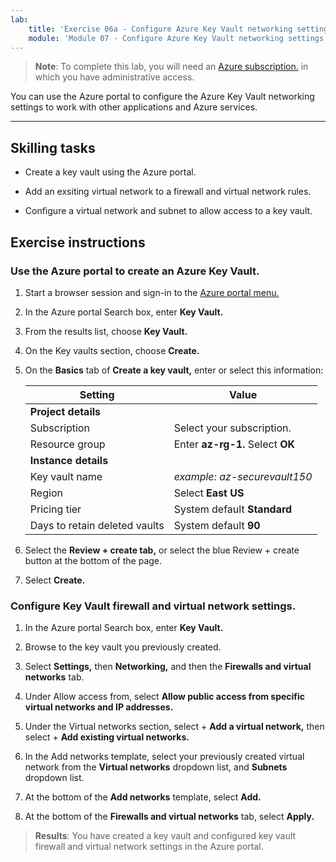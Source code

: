 ```yaml
---
lab:
    title: 'Exercise 06a - Configure Azure Key Vault networking settings'    
    module: 'Module 07 - Configure Azure Key Vault networking settings'
---
```



>**Note**: To complete this lab, you will need an [Azure subscription.](https://azure.microsoft.com/en-us/free/?azure-portal=true) in which you have administrative access. 


You can use the Azure portal to configure the Azure Key Vault networking settings to work with other applications and Azure services. 

---

## Skilling tasks

- Create a key vault using the Azure portal.

- Add an exsiting virtual network to a firewall and virtual network rules.

- Configure a virtual network and subnet to allow access to a key vault.

## Exercise instructions 

### Use the Azure portal to create an Azure Key Vault.

1. Start a browser session and sign-in to the [Azure portal menu.](https://portal.azure.com/)
   
2. In the Azure portal Search box, enter **Key Vault.**

3. From the results list, choose **Key Vault.**

4. On the Key vaults section, choose **Create.**

5. On the **Basics** tab of **Create a key vault,** enter or select this information:
   
   |Setting|Value|
   |---|---|
   |**Project details**|
   |Subscription|Select your subscription.|
   |Resource group|Enter **az-rg-1.** Select **OK**|
   |**Instance details**|
   |Key vault name|*example: az-securevault150*|
   |Region|Select **East US**|
   |Pricing tier|System default **Standard**|
   |Days to retain deleted vaults|System default **90**|

7. Select the **Review + create tab,** or select the blue Review + create button at the bottom of the page.
  
8. Select **Create.**

### Configure Key Vault firewall and virtual network settings.

1. In the Azure portal Search box, enter **Key Vault.**

2. Browse to the key vault you previously created.

3. Select **Settings,** then **Networking,** and then the **Firewalls and virtual networks** tab.
   
4. Under Allow access from, select **Allow public access from specific virtual networks and IP addresses.**

5. Under the Virtual networks section, select + **Add a virtual network,** then select + **Add existing virtual networks.**

6. In the Add networks template, select your previously created virtual network from the **Virtual networks** dropdown list, and **Subnets** dropdown list.

7. At the bottom of the **Add networks** template, select **Add.**

8. At the bottom of the **Firewalls and virtual networks** tab, select **Apply.**

  > **Results**: You have created a key vault and configured key vault firewall and virtual network settings in the Azure portal.
